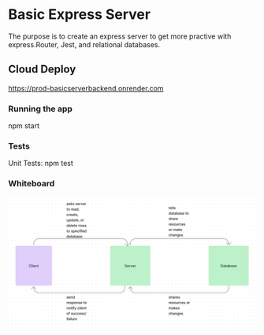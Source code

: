 # Basic Express Server

The purpose is to create an express server to get more practive with express.Router, Jest, and relational databases.

## Cloud Deploy
https://prod-basicserverbackend.onrender.com

### Running the app
npm start

### Tests
Unit Tests: npm test

### Whiteboard
<img src='./l3WB.png'>